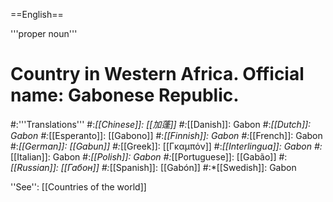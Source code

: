 ==English==

'''proper noun'''

# Country in Western Africa. Official name: Gabonese Republic.
#:'''Translations'''
#:*[[Chinese]]: [[加蓬]]
#:*[[Danish]]: Gabon
#:*[[Dutch]]: Gabon
#:*[[Esperanto]]: [[Gabono]]
#:*[[Finnish]]: Gabon
#:*[[French]]: Gabon
#:*[[German]]: [[Gabun]]
#:*[[Greek]]: [[Γκαμπόν]]
#:*[[Interlingua]]: Gabon
#:*[[Italian]]: Gabon
#:*[[Polish]]: Gabon
#:*[[Portuguese]]: [[Gabão]]
#:*[[Russian]]: [[Габон]]
#:*[[Spanish]]: [[Gabón]]
#:*[[Swedish]]: Gabon

''See'': [[Countries of the world]]